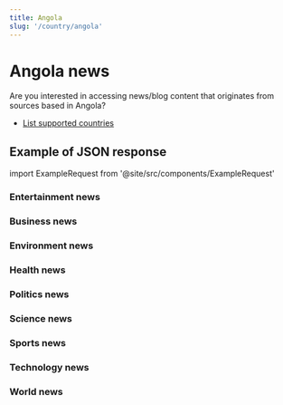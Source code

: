 ```yaml
---
title: Angola
slug: '/country/angola'
---
```


# Angola news

Are you interested in accessing news/blog content that originates from sources based in Angola?

- [List supported countries](/get-articles/countries)

## Example of JSON response

import ExampleRequest from '@site/src/components/ExampleRequest'

### Entertainment news
<ExampleRequest url="https://api.apitube.io/v1/news/articles?limit=2&category=news/Arts_and_Entertainment&country=ao"></ExampleRequest>

### Business news
<ExampleRequest url="https://api.apitube.io/v1/news/articles?limit=2&category=news/Business&country=ao"></ExampleRequest>

### Environment news
<ExampleRequest url="https://api.apitube.io/v1/news/articles?limit=2&category=news/Environment&country=ao"></ExampleRequest>

### Health news
<ExampleRequest url="https://api.apitube.io/v1/news/articles?limit=2&category=news/Health&country=ao"></ExampleRequest>

### Politics news
<ExampleRequest url="https://api.apitube.io/v1/news/articles?limit=2&category=news/Politics&country=ao"></ExampleRequest>

### Science news
<ExampleRequest url="https://api.apitube.io/v1/news/articles?limit=2&category=news/Science&country=ao"></ExampleRequest>

### Sports news
<ExampleRequest url="https://api.apitube.io/v1/news/articles?limit=2&category=news/Sports&country=ao"></ExampleRequest>

### Technology news
<ExampleRequest url="https://api.apitube.io/v1/news/articles?limit=2&category=news/Technology&country=ao"></ExampleRequest>

### World news
<ExampleRequest url="https://api.apitube.io/v1/news/articles?limit=2&category=news/World&country=ao"></ExampleRequest>
